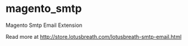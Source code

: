 magento_smtp
============

Magento Smtp Email Extension

Read more at http://store.lotusbreath.com/lotusbreath-smtp-email.html 
